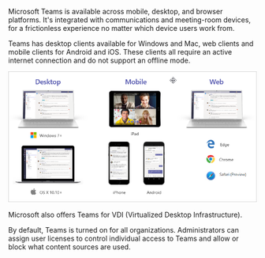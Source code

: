 Microsoft Teams is available across mobile, desktop, and browser platforms. It's integrated with communications and meeting-room devices, for a frictionless experience no matter which device users work from. 

Teams has desktop clients available for Windows and Mac, web clients and mobile clients for Android and iOS. These clients all require an active internet connection and do not support an offline mode.

![Desktop, mobile, and web clients](../media/intro-desktop-mobile-web.png)

Microsoft also offers Teams for VDI (Virtualized Desktop Infrastructure).

By default, Teams is turned on for all organizations. Administrators can assign user licenses to control individual access to Teams and allow or block what content sources are used.
